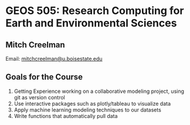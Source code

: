 # GEOS 505: Research Computing for Earth and Environmental Sciences

## Mitch Creelman

 Email: <mitchcreelman@u.boisestate.edu>

## Goals for the Course
1. Getting Experience working on a collaborative modeling project, using git as version control
2. Use interactive packages such as plotly/tableau to visualize data
3. Apply machine learning modeling techniques to our datasets
4. Write functions that automatically pull data
